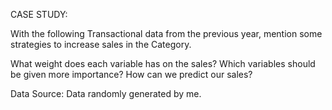 CASE STUDY:

With the following Transactional data from the previous year, mention some strategies to increase sales in the Category.

What weight does each variable has on the sales?
Which variables should be given more importance?
How can we predict our sales?

Data Source: Data randomly generated by me.

